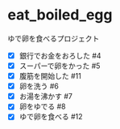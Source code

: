 # eat_boiled_egg
ゆで卵を食べるプロジェクト
- [x] 銀行でお金をおろした #4
- [x] スーパーで卵をかった #5
- [x] 腹筋を開始した #11
- [x] 卵を洗う #6
- [x] お湯を沸かす #7
- [x] 卵をゆでる #8
- [x] ゆで卵を食べる #12
